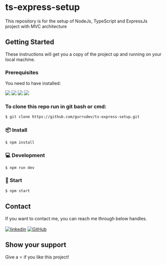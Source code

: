 # ts-express-setup
This repository is for the setup of NodeJs, TypeScript and ExpressJs project with MVC architecture

## Getting Started
These instructions will get you a copy of the project up and running on your local machine.
### Prerequisites
You need to have installed:
<p>
<img src="https://img.shields.io/badge/Vscode-007ACC?style=for-the-badge&logo=visualstudiocode&logoColor=white">
    <img src="https://img.shields.io/badge/-Node.js-3C873A?style=for-the-badge&logo=Node.js&logoColor=white">
<img src="https://shields.io/badge/TypeScript-3178C6?logo=TypeScript&logoColor=FFF&style=for-the-badge">
<img src="https://img.shields.io/badge/Git-F1502F?style=for-the-badge&logo=git&logoColor=white">

### To clone this repo run in git bash or cmd:

```bash
$ git clone https://github.com/gurrudev/ts-express-setup.git
```

### 📦 Install

```bash
$ npm install
```
        
### 💻 Development

```bash
$ npm run dev
```


### 🚀 Start 
```bash
$ npm start
```
## Contact

If you want to contact me, you can reach me through below handles. <br /><br />
[![linkedin](https://img.shields.io/badge/Ashutosh_Pawar-0077B5?style=for-the-badge&logo=linkedin&logoColor=white)](https://www.linkedin.com/in/gurrudev/)
[![GitHub](https://img.shields.io/badge/gurrudev-27374D?style=for-the-badge&logo=Github&logoColor=white)](https://github.com/gurrudev)


## Show your support

Give a ⭐️ if you like this project!

